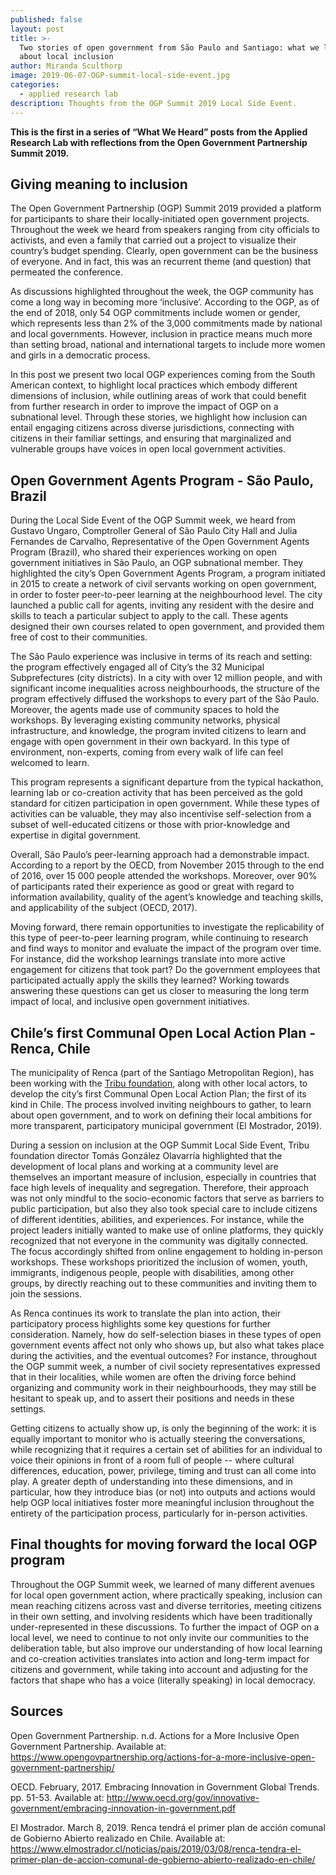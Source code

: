 ```yaml
---
published: false
layout: post
title: >-
  Two stories of open government from São Paulo and Santiago: what we learned
  about local inclusion
author: Miranda Sculthorp
image: 2019-06-07-OGP-summit-local-side-event.jpg
categories:
  - applied research lab
description: Thoughts from the OGP Summit 2019 Local Side Event.
---
```

__This is the first in a series of “What We Heard” posts from the Applied Research Lab with reflections from the Open Government Partnership Summit 2019.__

## Giving meaning to inclusion

The Open Government Partnership (OGP) Summit 2019 provided a platform for participants to share their locally-initiated open government projects. Throughout the week we heard from speakers ranging from city officials to activists, and even a family that carried out a project to visualize their country’s budget spending. Clearly, open government can be the business of everyone. And in fact, this was an recurrent theme (and question) that permeated the conference.  

As discussions highlighted throughout the week, the OGP community has come a long way in becoming more ‘inclusive’. According to the OGP, as of the end of 2018, only 54 OGP commitments include women or gender, which represents less than 2% of the 3,000 commitments made by national and local governments. However, inclusion in practice means much more than setting broad, national and international targets to include more women and girls in a democratic process. 

In this post we present two local OGP experiences coming from the South American context, to highlight local practices which embody different dimensions of inclusion, while outlining areas of work that could benefit from further research in order to improve the impact of OGP on a subnational level. Through these stories, we highlight how inclusion can entail engaging citizens across diverse jurisdictions, connecting with citizens in their familiar settings, and ensuring that marginalized and vulnerable groups have voices in open local government activities. 

## Open Government Agents Program - São Paulo, Brazil

During the Local Side Event of the OGP Summit week, we heard from Gustavo Ungaro, Comptroller General of São Paulo City Hall and Julia Fernandes de Carvalho, Representative of the Open Government Agents Program (Brazil), who shared their experiences working on open government initiatives in São Paulo, an OGP subnational member. They highlighted the city’s Open Government Agents Program, a program initiated in 2015 to create a network of civil servants working on open government, in order to foster peer-to-peer learning at the neighbourhood level. The city launched a public call for agents, inviting any resident with the desire and skills to teach a particular subject to apply to the call. These agents designed their own courses related to open government, and provided them free of cost to their communities.

The São Paulo experience was inclusive in terms of its reach and setting: the program effectively engaged all of City’s the 32 Municipal Subprefectures (city districts). In a city with over 12 million people, and with significant income inequalities across neighbourhoods, the structure of the program effectively diffused the workshops to every part of the São Paulo. Moreover, the agents made use of community spaces to hold the workshops. By leveraging existing community networks, physical infrastructure, and knowledge, the program invited citizens to learn and engage with open government in their own backyard. In this type of environment, non-experts, coming from every walk of life can feel welcomed to learn. 

This program represents a significant departure from the typical hackathon, learning lab or co-creation activity that has been perceived as the gold standard for citizen participation in open government. While these types of activities can be valuable, they may also incentivise self-selection from a subset of well-educated citizens or those with prior-knowledge and expertise in digital government. 

Overall, São Paulo’s peer-learning approach had a demonstrable impact. According to a report by the OECD, from November 2015 through to the end of 2016, over 15 000 people attended the workshops. Moreover, over 90% of participants rated their experience as good or great with regard to information availability, quality of the agent’s knowledge and teaching skills, and applicability of the subject (OECD, 2017). 

Moving forward, there remain opportunities to investigate the replicability of this type of peer-to-peer learning program, while continuing to research and find ways to monitor and evaluate the impact of the program over time. For instance, did the workshop learnings translate into more active engagement for citizens that took part? Do the government employees that participated actually apply the skills they learned? Working towards answering these questions can get us closer to measuring the long term impact of local, and inclusive open government initiatives. 

## Chile’s first Communal Open Local Action Plan - Renca, Chile

The municipality of Renca (part of the Santiago Metropolitan Region), has been working with the [Tribu foundation](https://www.tribu.ong/), along with other local actors, to develop the city’s first Communal Open Local Action Plan; the first of its kind in Chile. The process involved inviting neighbours to gather, to learn about open government, and to work on defining their local ambitions for more transparent, participatory municipal government (El Mostrador, 2019).

During a session on inclusion at the OGP Summit Local Side Event, Tribu foundation director Tomás González Olavarría highlighted that the development of local plans and working at a community level are themselves an important measure of inclusion, especially in countries that face high levels of inequality and segregation. Therefore, their approach was not only mindful to the socio-economic factors that serve as barriers to public participation, but also they also took special care to include citizens of different identities, abilities, and experiences. For instance, while the project leaders initially wanted to make use of online platforms, they quickly recognized that not everyone in the community was digitally connected. The focus accordingly shifted from online engagement to holding in-person workshops. These workshops prioritized the inclusion of women, youth, immigrants, indigenous people, people with disabilities, among other groups, by directly reaching out to these communities and inviting them to join the sessions.    
	
As Renca continues its work to translate the plan into action, their participatory process highlights some key questions for further consideration. Namely, how do self-selection biases in these types of open government events affect not only who shows up, but also what takes place during the activities, and the eventual outcomes? For instance, throughout the OGP summit week, a number of civil society representatives expressed that in their localities, while women are often the driving force behind organizing and community work in their neighbourhoods, they may still be hesitant to speak up, and to assert their positions and needs in these settings. 

Getting citizens to actually show up, is only the beginning of the work: it is equally important to monitor who is actually steering the conversations, while recognizing that it requires a certain set of abilities for an individual to voice their opinions in front of a room full of people -- where cultural differences, education, power, privilege, timing and trust can all come into play. A greater depth of understanding into these dimensions, and in particular, how they introduce bias (or not) into outputs and actions would help OGP local initiatives foster more meaningful inclusion throughout the entirety of the participation process, particularly for in-person activities.

## Final thoughts for moving forward the local OGP program

Throughout the OGP Summit week, we learned of many different avenues for local open government action, where practically speaking, inclusion can mean reaching citizens across vast and diverse territories, meeting citizens in their own setting, and involving residents which have been traditionally under-represented in these discussions. To further the impact of OGP on a local level, we need to continue to not only invite our communities to the deliberation table, but also improve our understanding of how local learning and co-creation activities translates into action and long-term impact for citizens and government, while taking into account and adjusting for the factors that shape who has a voice (literally speaking) in local democracy.  

## Sources

Open Government Partnership. n.d. Actions for a More Inclusive Open Government Partnership. Available at: https://www.opengovpartnership.org/actions-for-a-more-inclusive-open-government-partnership/

OECD. February, 2017. Embracing Innovation in Government Global Trends. pp. 51-53. Available at: http://www.oecd.org/gov/innovative-government/embracing-innovation-in-government.pdf 

El Mostrador. March 8, 2019. Renca tendrá el primer plan de acción comunal de Gobierno Abierto realizado en Chile. Available at: https://www.elmostrador.cl/noticias/pais/2019/03/08/renca-tendra-el-primer-plan-de-accion-comunal-de-gobierno-abierto-realizado-en-chile/
